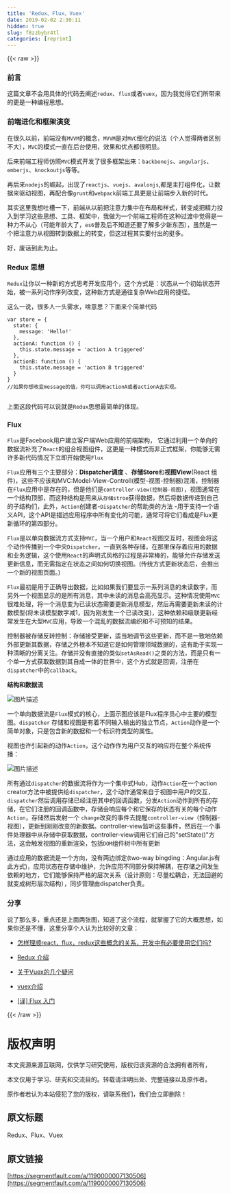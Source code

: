 ```yaml
---
title: 'Redux、Flux、Vuex' 
date: 2019-02-02 2:30:11
hidden: true
slug: f8zzbybr4tl
categories: [reprint]
---
```


{{< raw >}}

                    
<h3 id="articleHeader0">前言</h3>
<p>这篇文章不会用具体的代码去阐述<code>redux</code>、<code>flux</code>或者<code>vuex</code>，因为我觉得它们所带来的更是一种编程思想。</p>
<h3 id="articleHeader1">前端进化和框架演变</h3>
<p>在很久以前，前端没有<code>MVVM</code>的概念，<code>MVVM</code>是对<code>MVC</code>细化的说法（个人觉得两者区别不大），<code>MVC</code>的模式一直在后台使用，效果和优点都很明显。</p>
<p>后来前端工程师仿照<code>MVC</code>模式开发了很多框架出来：<code>backbonejs</code>、<code>angularjs</code>、<code>emberjs</code>、<code>knockoutjs</code>等等。</p>
<p>再后来<code>nodejs</code>的崛起，出现了<code>reactjs</code>、<code>vuejs</code>、<code>avalonjs</code>,都是主打组件化，让数据来驱动视图，再配合像<code>grunt</code>和<code>webpack</code>前端工具更是让前端步入新的时代。</p>
<p>其实这里我想吐槽一下，前端从以前把注意力集中在布局和样式，转变成把精力投入到学习这些思想、工具、框架中，我做为一个前端工程师在这种过渡中觉得是一种力不从心（可能年龄大了，<code>es6</code>普及后不知道还要了解多少新东西），虽然是一个把注意力从视图转到数据上的转变，但这过程其实要付出的挺多。</p>
<p>好，废话到此为止。</p>
<h3 id="articleHeader2">Redux 思想</h3>
<p><code>Redux</code>让你以一种新的方式思考开发应用个，这个方式是：状态从一个初始状态开始，被一系列动作序列改变，这种新方式是通往复杂Web应用的捷径。</p>
<p>这么一说，很多人一头雾水，啥意思？下面来个简单代码</p>
<div class="widget-codetool" style="display:none;">
      <div class="widget-codetool--inner">
      <span class="selectCode code-tool" data-toggle="tooltip" data-placement="top" title="" data-original-title="全选"></span>
      <span type="button" class="copyCode code-tool" data-toggle="tooltip" data-placement="top" data-clipboard-text="var store = {
  state: {
    message: 'Hello!'
  },
  actionA: function () {
    this.state.message = 'action A triggered'
  },
  actionB: function () {
    this.state.message = 'action B triggered'
  }
}
//如果你想改变message的值，你可以调用actionA或者actionA去实现。
    " title="" data-original-title="复制"></span>
      <span type="button" class="saveToNote code-tool" data-toggle="tooltip" data-placement="top" title="" data-original-title="放进笔记"></span>
      </div>
      </div><pre class="hljs pf"><code>var store = {
  <span class="hljs-keyword">state</span>: {
    message: 'Hello!'
  },
  actionA: function () {
    this.<span class="hljs-keyword">state</span>.message = 'action A triggered'
  },
  actionB: function () {
    this.<span class="hljs-keyword">state</span>.message = 'action B triggered'
  }
}
//如果你想改变message的值，你可以调用actionA或者actionA去实现。
    </code></pre>
<p>上面这段代码可以说就是<code>Redux</code>思想最简单的体现。</p>
<h3 id="articleHeader3">Flux</h3>
<p><code>Flux</code>是Facebook用户建立客户端Web应用的前端架构， 它通过利用一个单向的数据流补充了<code>React</code>的组合视图组件，这更是一种模式而非正式框架，你能够无需许多新代码情况下立即开始使用<code>Flux</code></p>
<p><code>Flux</code>应用有三个主要部分：<strong>Dispatcher调度</strong> 、<strong>存储Store</strong>和<strong>视图View</strong>(React 组件)，这些不应该和MVC:Model-View-Controll(模型-视图-控制器)混淆，控制器在<code>Flux</code>应用中是存在的，但是他们是<code>controller-view(控制器-视图)</code>，视图通常在一个结构顶部，而这种结构是用来从<code>存储stroe</code>获得数据，然后将数据传递到自己的子结构们，此外，<code>Action</code>创建者-<code>Dispatcher</code>的帮助类的方法 -用于支持一个语义API，这个API是描述应用程序中所有变化的可能，通常可将它们看成是Flux更新循环的第四部分。</p>
<p><code>Flux</code>是以单向数据流方式支持<code>MVC</code>，当一个用户和<code>React</code>视图交互时，视图会将这个动作传播到一个中央<code>Dispatcher</code>，一直到各种存储，在那里保存着应用的数据和业务逻辑，这个使用<code>React</code>的声明式风格的过程是非常棒的，能够允许存储发送更新信息，而无需指定在状态之间如何切换视图。(传统方式更新状态后，会推出一个新的视图页面。)</p>
<p><code>Flux</code>最初是用于正确导出数据，比如如果我们要显示一系列消息的未读数字，而另外一个视图显示的是所有消息，其中未读的消息会高亮显示。这种情况使用<code>MVC</code>很难处理，将一个消息变为已读状态需要更新消息模型，然后再需要更新未读的计数模型(将未读模型数字减1，因为刚发生一个已读改变)，这种依赖和级联更新经常发生在大型<code>MVC</code>应用，导致一个混乱的数据流编织和不可预知的结果。</p>
<p>控制器被存储反转控制：存储接受更新，适当地调节这些更新，而不是一致地依赖外部更新其数据，存储之外根本不知道它是如何管理领域数据的，这有助于实现一种清晰的分离关注。存储并没有直接的类似<code>setAsRead()</code>之类的方法，而是只有一个单一方式获取数据到其自成一体的世界中，这个方式就是回调，注册在<code>dispatcher</code>中的<code>callback</code>。</p>
<p><strong>结构和数据流</strong></p>
<p><span class="img-wrap"><img data-src="/img/bVD4Di?w=508&amp;h=68" src="https://static.alili.tech/img/bVD4Di?w=508&amp;h=68" alt="图片描述" title="图片描述" style="cursor: pointer; display: inline;"></span></p>
<p>一个单向数据流是<code>Flux</code>模式的核心，上面示图应该是Flux程序员心中主要的模型图。<code>dispatcher</code> 存储和视图是有着不同输入输出的独立节点，<code>Action</code>动作是一个简单对象，只是包含新的数据和一个标识符类型的属性。</p>
<p>视图也许引起新的动作<code>Action</code>，这个动作作为用户交互的响应将在整个系统传播：</p>
<p><span class="img-wrap"><img data-src="/img/bVD4GL?w=502&amp;h=159" src="https://static.alili.tech/img/bVD4GL?w=502&amp;h=159" alt="图片描述" title="图片描述" style="cursor: pointer; display: inline;"></span></p>
<p>所有通过<code>dispatcher</code>的数据流将作为一个集中式Hub，动作<code>Action</code>在一个action creator方法中被提供给<code>dispatcher</code>，这个动作通常来自于视图中用户的交互，<code>dispatcher</code>然后调用存储已经注册其中的回调函数，分发<code>Action</code>动作到所有的存储，在它们注册的回调函数中，存储会响应每个和它保存的状态有关的每个动作<code>Action</code>，存储然后发射一个 <code>change</code>改变的事件去提醒<code>controller-view</code>（控制器-视图），更新到刚刚改变的新数据。controller-view监听这些事件，然后在一个事件处理器中从存储中获取数据，controller-view调用它们自己的"setState()"方法，这会触发视图的重新渲染，包括<code>DOM</code>组件树中所有更新</p>
<p>通过应用的数据流是一个方向，没有两边绑定(two-way bingding：Angular.js有此方式)，应用状态在存储中维护，允许应用不同部分保持解耦，在存储之间发生依赖的地方，它们能够保持严格的层次关系（设计原则：尽量松耦合，无法回避的就变成树形层次结构），同步管理由dispatcher负责。</p>
<h3 id="articleHeader4">分享</h3>
<p>说了那么多，重点还是上面两张图，知道了这个流程，就掌握了它的大概思想，如果你还是不懂，这里分享个人认为比较好的文章：</p>
<ul>
<li><p><a href="https://www.zhihu.com/question/47686258/answer/107209140" rel="nofollow noreferrer" target="_blank">怎样理顺react，flux，redux这些概念的关系，开发中有必要使用它们吗?</a></p></li>
<li><p><a href="https://segmentfault.com/a/1190000003503338">Redux 介绍</a></p></li>
<li><p><a href="https://segmentfault.com/q/1010000007120402" target="_blank">关于Vuex的几个疑问</a></p></li>
<li><p><a href="https://github.com/vuejs/vuex/tree/1.0/docs/zh-cn" rel="nofollow noreferrer" target="_blank">vuex介绍</a></p></li>
<li><p><a href="https://segmentfault.com/a/1190000002777101">[译] Flux 入门</a></p></li>
</ul>

                
{{< /raw >}}

# 版权声明
本文资源来源互联网，仅供学习研究使用，版权归该资源的合法拥有者所有，

本文仅用于学习、研究和交流目的。转载请注明出处、完整链接以及原作者。

原作者若认为本站侵犯了您的版权，请联系我们，我们会立即删除！

## 原文标题
Redux、Flux、Vuex

## 原文链接
[https://segmentfault.com/a/1190000007130506](https://segmentfault.com/a/1190000007130506)

